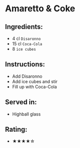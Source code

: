 # Amaretto & Coke

## Ingredients:
- 4 cl `Disaronno`
- 15 cl `Coca-Cola` <!-- - 12 cl `Coca-Cola` -->
- 8 `ice cubes`

## Instructions:
- Add Disaronno
- Add ice cubes and stir
- Fill up with Coca-Cola

## Served in:
- Highball glass

## Rating:
- ★★★★☆